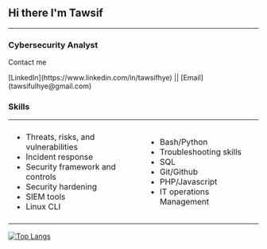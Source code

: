 


 <h2> Hi there I'm Tawsif </h2>
 <hr>
 <h3>Cybersecurity Analyst</h3>

<p>Contact me</p>
[LinkedIn](https://www.linkedin.com/in/tawsifhye) || [Email](tawsifulhye@gmail.com) 

<h3>Skills</h3>          

<table style="border: none;">
  <tr>
    <td style="border: none; padding: 8px;">
        <ul>
            <li>Threats, risks, and vulnerabilities </li>  
            <li>Incident response </li>  
            <li>Security framework and controls</li> 
            <li>Security hardening</li> 
            <li>SIEM tools</li> 
            <li>Linux CLI</li> 
        </ul>
    </td>
    <td style="border: none; padding: 8px;">
        <ul>
            <li>Bash/Python</li>  
            <li>Troubleshooting skills </li>  
            <li>SQL</li>
            <li>Git/Github</li>
            <li>PHP/Javascript</li>
            <li>IT operations Management</li>
        </ul>
    </td>
  </tr>
</table>


[![Top Langs](https://github-readme-stats.vercel.app/api/top-langs/?username=tawsifhye&show_icons=true&theme=radical&layout=compact)](https://github.com/anuraghazra/github-readme-stats)

<!-- ![Profile Views](https://komarev.com/ghpvc/?username=tawsifhye&style=flat-square) -->

<!-- ![Github Status](https://github-readme-stats.vercel.app/api?username=tawsifhye&show_icons=true&theme=radical) -->